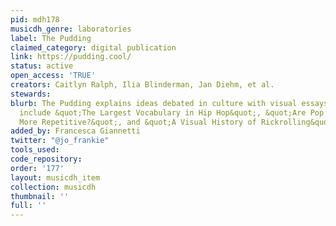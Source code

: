 ```yaml
---
pid: mdh178
musicdh_genre: laboratories
label: The Pudding
claimed_category: digital publication
link: https://pudding.cool/
status: active
open_access: 'TRUE'
creators: Caitlyn Ralph, Ilia Blinderman, Jan Diehm, et al.
stewards: 
blurb: The Pudding explains ideas debated in culture with visual essays. Projects
  include &quot;The Largest Vocabulary in Hip Hop&quot;, &quot;Are Pop Lyrics Getting
  More Repetitive?&quot;, and &quot;A Visual History of Rickrolling&quot;.
added_by: Francesca Giannetti
twitter: "@jo_frankie"
tools_used: 
code_repository: 
order: '177'
layout: musicdh_item
collection: musicdh
thumbnail: ''
full: ''
---
```

